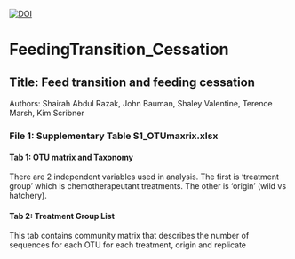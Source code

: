 <a href="https://zenodo.org/badge/latestdoi/478692105"><img src="https://zenodo.org/badge/478692105.svg" alt="DOI"></a>

# FeedingTransition_Cessation

## Title: Feed transition and feeding cessation
Authors: Shairah Abdul Razak, John Bauman, Shaley Valentine, Terence Marsh, Kim Scribner   

### File 1: Supplementary Table S1_OTUmaxrix.xlsx
#### Tab 1: OTU matrix and Taxonomy
There are 2 independent variables used in analysis.  The first is ‘treatment group’ which is chemotherapeutant treatments.  The other is ‘origin’ (wild vs hatchery).

#### Tab 2: Treatment Group List
This tab contains community matrix that describes the number of sequences for each OTU for each treatment, origin and replicate

